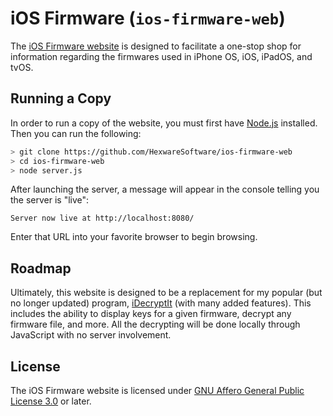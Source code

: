 # iOS Firmware (`ios-firmware-web`)

The [iOS Firmware website](http://ios-firmware-web.herokuapp.com/) is designed to facilitate a one-stop shop for information regarding the firmwares used in iPhone OS, iOS, iPadOS, and tvOS.

## Running a Copy

In order to run a copy of the website, you must first have [Node.js](https://nodejs.org/en/) installed. Then you can run the following:

```bash
> git clone https://github.com/HexwareSoftware/ios-firmware-web
> cd ios-firmware-web
> node server.js
```

After launching the server, a message will appear in the console telling you the server is "live":
```
Server now live at http://localhost:8080/
```
Enter that URL into your favorite browser to begin browsing.

## Roadmap

Ultimately, this website is designed to be a replacement for my popular (but no longer updated) program, [iDecryptIt](https://sourceforge.net/projects/idecryptit/) (with many added features). This includes the ability to display keys for a given firmware, decrypt any firmware file, and more. All the decrypting will be done locally through JavaScript with no server involvement.

## License

The iOS Firmware website is licensed under [GNU Affero General Public License 3.0](https://www.gnu.org/licenses/agpl-3.0.en.html) or later.